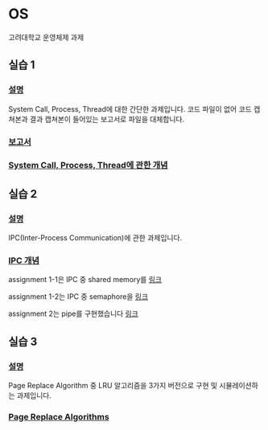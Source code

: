 # OS
고려대학교 운영체제 과제

## 실습 1
### [설명](https://github.com/Yeon-junLee/OS/blob/main/%EC%8B%A4%EC%8A%B51/2022%20%EC%9A%B4%EC%98%81%EC%B2%B4%EC%A0%9C%20%EC%8B%A4%EC%8A%B51%20%EA%B3%BC%EC%A0%9C%EC%84%A4%EB%AA%85(1).pdf)

System Call, Process, Thread에 대한 간단한 과제입니다.
코드 파일이 없어 코드 캡쳐본과 결과 캡쳐본이 들어있는 보고서로 파일을 대체합니다.

### [보고서](https://github.com/Yeon-junLee/OS/blob/main/%EC%8B%A4%EC%8A%B51/2017320208_%EC%9D%B4%EC%97%B0%EC%A4%80%20%EC%8B%A4%EC%8A%B51%20%EB%B3%B4%EA%B3%A0%EC%84%9C.pdf)

### [System Call, Process, Thread에 관한 개념](https://github.com/Yeon-junLee/OS/blob/main/%EC%8B%A4%EC%8A%B51/%5B2022-1%ED%95%99%EA%B8%B0%20%EC%9A%B4%EC%98%81%EC%B2%B4%EC%A0%9C%20%EC%8B%A4%EC%8A%B51%5D%20%EC%8B%9C%EC%8A%A4%ED%85%9C%20%EC%BD%9C%2C%ED%94%84%EB%A1%9C%EC%84%B8%EC%8A%A4%2C%EC%8A%A4%EB%A0%88%EB%93%9C(1).pdf)

## 실습 2
### [설명](https://github.com/Yeon-junLee/OS/blob/main/%EC%8B%A4%EC%8A%B52/2022%20%EC%9A%B4%EC%98%81%EC%B2%B4%EC%A0%9C%20%EC%8B%A4%EC%8A%B5%202%20%EA%B3%BC%EC%A0%9C%EC%84%A4%EB%AA%85.pdf)

IPC(Inter-Process Communication)에 관한 과제입니다.  
### [IPC 개념](https://github.com/Yeon-junLee/OS/blob/main/%EC%8B%A4%EC%8A%B52/%5B2022-1%ED%95%99%EA%B8%B0%20%EC%9A%B4%EC%98%81%EC%B2%B4%EC%A0%9C%20%EC%8B%A4%EC%8A%B52%5D%20IPC.pdf)  

assignment 1-1은 IPC 중 shared memory를 [링크](https://github.com/Yeon-junLee/OS/tree/main/%EC%8B%A4%EC%8A%B52/ipc_project_master/assignment/assignment_1_1)  

assignment 1-2는 IPC 중 semaphore을 [링크](https://github.com/Yeon-junLee/OS/tree/main/%EC%8B%A4%EC%8A%B52/ipc_project_master/assignment/assignment_1_2)  

assignment 2는 pipe를 구현했습니다 [링크](https://github.com/Yeon-junLee/OS/tree/main/%EC%8B%A4%EC%8A%B52/ipc_project_master/assignment/assignment_2)

## 실습 3
### [설명]()

Page Replace Algorithm 중 LRU 알고리즘을 3가지 버전으로 구현 및 시뮬레이션하는 과제입니다.
### [Page Replace Algorithms]()


